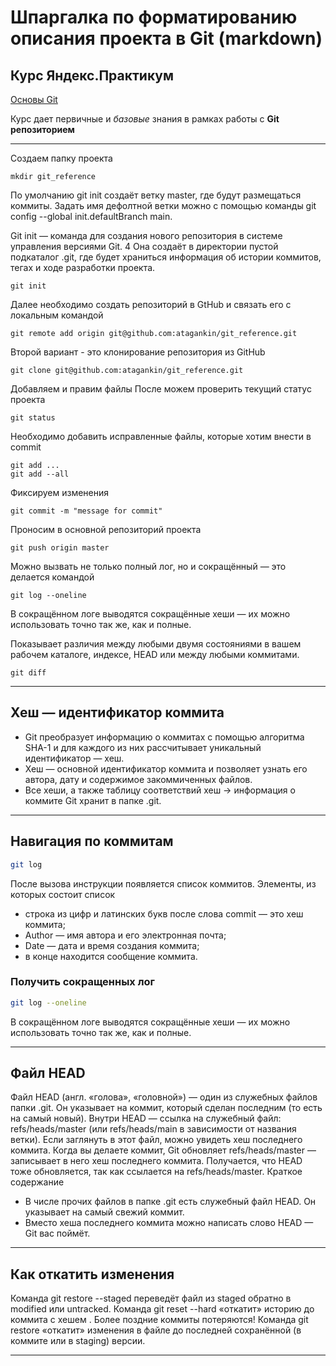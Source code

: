 # Шпаргалка по форматированию описания проекта в Git (markdown)

## Курс Яндекс.Практикум

[Основы Git](https://practicum.yandex.ru/git-basics/?from=catalog)

Курс дает первичные и _базовые_ знания в рамках работы с **Git репозиторием**

---

Создаем папку проекта
```
mkdir git_reference
```

По умолчанию git init создаёт ветку master, где будут размещаться коммиты. Задать имя дефолтной ветки можно с помощью команды git config --global init.defaultBranch main.

Git init — команда для создания нового репозитория в системе управления версиями Git. 4 Она создаёт в директории пустой подкаталог .git, где будет храниться информация об истории коммитов, тегах и ходе разработки проекта. 

```
git init
```

Далее необходимо создать репозиторий в GtHub и связать его с локальным командой
```
git remote add origin git@github.com:atagankin/git_reference.git
```

Второй вариант - это клонирование репозитория из GitHub
```
git clone git@github.com:atagankin/git_reference.git
```
Добавляем и правим файлы
После можем проверить текущий статус проекта
```
git status
```

Необходимо добавить исправленные файлы, которые хотим внести в commit
```
git add ...
git add --all
```

Фиксируем изменения
```
git commit -m "message for commit"
```
Проносим в основной репозиторий проекта
```
git push origin master
```
Можно вызвать не только полный лог, но и сокращённый — это делается командой 
```
git log --oneline
```
В сокращённом логе выводятся сокращённые хеши — их можно использовать точно так же, как и полные.

Показывает различия между любыми двумя состояниями в вашем рабочем каталоге, индексе, HEAD или между любыми коммитами.
```
git diff
```

---

## Хеш — идентификатор коммита

* Git преобразует информацию о коммитах с помощью алгоритма SHA-1 и для каждого из них рассчитывает уникальный идентификатор — хеш.
* Хеш — основной идентификатор коммита и позволяет узнать его автора, дату и содержимое закоммиченных файлов.
* Все хеши, а также таблицу соответствий хеш → информация о коммите Git хранит в папке .git.

---

## Навигация по коммитам

```bash
git log
```
После вызова инструкции появляется список коммитов.
Элементы, из которых состоит список
* строка из цифр и латинских букв после слова commit — это хеш коммита;
* Author — имя автора и его электронная почта;
* Date — дата и время создания коммита;
* в конце находится сообщение коммита.
### Получить сокращенных лог
```bash
git log --oneline
```
В сокращённом логе выводятся сокращённые хеши — их можно использовать точно так же, как и полные.

---

## Файл HEAD
Файл HEAD (англ. «голова», «головной») — один из служебных файлов папки .git. Он указывает на коммит, который сделан последним (то есть на самый новый).
Внутри HEAD — ссылка на служебный файл: refs/heads/master (или refs/heads/main в зависимости от названия ветки). Если заглянуть в этот файл, можно увидеть хеш последнего коммита.
Когда вы делаете коммит, Git обновляет refs/heads/master — записывает в него хеш последнего коммита. Получается, что HEAD тоже обновляется, так как ссылается на refs/heads/master.
Краткое содержание
* В числе прочих файлов в папке .git есть служебный файл HEAD. Он указывает на самый свежий коммит.
* Вместо хеша последнего коммита можно написать слово HEAD — Git вас поймёт.

---

## Как откатить изменения
Команда git restore --staged <file> переведёт файл из staged обратно в modified или untracked.
Команда git reset --hard <commit hash> «откатит» историю до коммита с хешем <hash>. Более поздние коммиты потеряются!
Команда git restore <file> «откатит» изменения в файле до последней сохранённой (в коммите или в staging) версии.

---
